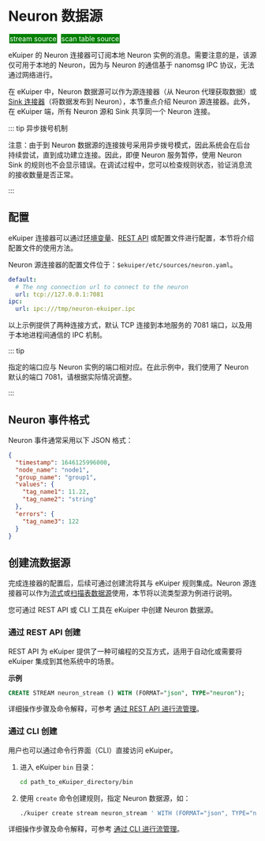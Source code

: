 # Neuron 数据源

<span style="background:green;color:white;padding:1px;margin:2px">stream source</span>
<span style="background:green;color:white;padding:1px;margin:2px">scan table source</span>

eKuiper 的 Neuron 连接器可订阅本地 Neuron 实例的消息。需要注意的是，该源仅可用于本地的 Neuron，因为与 Neuron 的通信基于 nanomsg IPC 协议，无法通过网络进行。

在 eKuiper 中，Neuron 数据源可以作为源连接器（从 Neuron 代理获取数据）或 [Sink 连接器](../../sinks/builtin/mqtt.md)（将数据发布到 Neuron），本节重点介绍 Neuron 源连接器。此外，在 eKuiper 端，所有 Neuron 源和 Sink 共享同一个 Neuron 连接。

::: tip 异步拨号机制

注意：由于到 Neuron 数据源的连接拨号采用异步拨号模式，因此系统会在后台持续尝试，直到成功建立连接。因此，即便 Neuron 服务暂停，使用 Neuron Sink 的规则也不会显示错误。在调试过程中，您可以检查规则状态，验证消息流的接收数量是否正常。

:::

## 配置

eKuiper 连接器可以通过[环境变量](../../../configuration/configuration.md#environment-variable-syntax)、[REST API](../../../api/restapi/configKey.md) 或配置文件进行配置，本节将介绍配置文件的使用方法。

Neuron 源连接器的配置文件位于：`$ekuiper/etc/sources/neuron.yaml`。

```yaml
default:
  # The nng connection url to connect to the neuron
  url: tcp://127.0.0.1:7081
ipc:
  url: ipc:///tmp/neuron-ekuiper.ipc
```

以上示例提供了两种连接方式，默认 TCP 连接到本地服务的 7081 端口，以及用于本地进程间通信的 IPC 机制。

::: tip

指定的端口应与 Neuron 实例的端口相对应。在此示例中，我们使用了 Neuron 默认的端口 7081，请根据实际情况调整。

:::

## Neuron 事件格式

Neuron 事件通常采用以下 JSON 格式：

```json
{
  "timestamp": 1646125996000,
  "node_name": "node1",
  "group_name": "group1",
  "values": {
    "tag_name1": 11.22,
    "tag_name2": "string"
  },
  "errors": {
    "tag_name3": 122
  }
}
```

## 创建流数据源

完成连接器的配置后，后续可通过创建流将其与 eKuiper 规则集成。Neuron 源连接器可以作为[流式](../../streams/overview.md)或[扫描表数据源](../../tables/scan.md)使用，本节将以流类型源为例进行说明。

您可通过 REST API 或 CLI 工具在 eKuiper 中创建 Neuron 数据源。

### 通过 REST API 创建

REST API 为 eKuiper 提供了一种可编程的交互方式，适用于自动化或需要将 eKuiper 集成到其他系统中的场景。

**示例**

```sql
CREATE STREAM neuron_stream () WITH (FORMAT="json", TYPE="neuron");
```

详细操作步骤及命令解释，可参考 [通过 REST API 进行流管理](../../../api/restapi/streams.md)。

### 通过 CLI 创建

用户也可以通过命令行界面（CLI）直接访问 eKuiper。

1. 进入 eKuiper `bin` 目录：

   ```bash
   cd path_to_eKuiper_directory/bin
   ```

2. 使用 `create` 命令创建规则，指定 Neuron 数据源，如：

   ```bash
   ./kuiper create stream neuron_stream ' WITH (FORMAT="json", TYPE="neuron")'
   ```

详细操作步骤及命令解释，可参考 [通过 CLI 进行流管理](../../../api/cli/streams.md)。
